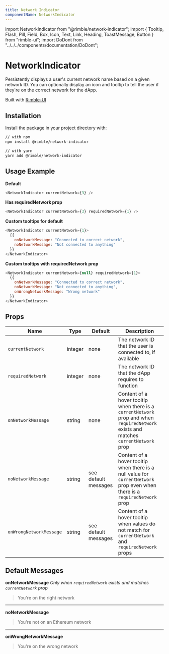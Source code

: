 ```yaml
---
title: Network Indicator
componentName: NetworkIndicator
---
```


import NetworkIndicator from "@rimble/network-indicator";
import {
Tooltip,
Flash,
Pill,
Field,
Box,
Icon,
Text,
Link,
Heading,
ToastMessage,
Button
} from "rimble-ui";
import DoDont from "../../../components/documentation/DoDont";

# NetworkIndicator

Persistently displays a user's current network name based on a given network ID. You can optionally display an icon and tooltip to tell the user if they're on the correct network for the dApp.

Built with [Rimble-UI](/components/rimble-ui)

## Installation

Install the package in your project directory with:

```sh
// with npm
npm install @rimble/network-indicator

// with yarn
yarn add @rimble/network-indicator
```

## Usage Example

**Default**

```js is=react-live
<NetworkIndicator currentNetwork={3} />
```

**Has requiredNetwork prop**

```js is=react-live
<NetworkIndicator currentNetwork={3} requiredNetwork={1} />
```

**Custom tooltips for default**

```js is=react-live
<NetworkIndicator currentNetwork={1}>
  {{
    onNetworkMessage: "Connected to correct network",
    noNetworkMessage: "Not connected to anything"
  }}
</NetworkIndicator>
```

**Custom tooltips with requiredNetwork prop**

```js is=react-live
<NetworkIndicator currentNetwork={null} requiredNetwork={1}>
  {{
    onNetworkMessage: "Connected to correct network",
    noNetworkMessage: "Not connected to anything",
    onWrongNetworkMessage: "Wrong network"
  }}
</NetworkIndicator>
```

## Props

| Name                    | Type    | Default              | Description                                                                                                                          |
| ----------------------- | ------- | -------------------- | ------------------------------------------------------------------------------------------------------------------------------------ |
| `currentNetwork`        | integer | none                 | The network ID that the user is connected to, if available                                                                           |
| `requiredNetwork`       | integer | none                 | The network ID that the dApp requires to function                                                                                    |
| `onNetworkMessage`      | string  | none                 | Content of a hover tooltip when there is a `currentNetwork` prop and when `requiredNetwork` exists and matches `currentNetwork` prop |
| `noNetworkMessage`      | string  | see default messages | Content of a hover tooltip when there is a null value for `currentNetwork` prop even when there is a `requiredNetwork` prop          |
| `onWrongNetworkMessage` | string  | see default messages | Content of a hover tooltip when values do not match for `currentNetwork` and `requiredNetwork` props                                 |

## Default Messages

**onNetworkMessage**
_Only when `requiredNetwork` exists and matches `currentNetwork` prop_

> You're on the right network

---

**noNetworkMessage**

> You're not on an Ethereum network

---

**onWrongNetworkMessage**

> You're on the wrong network
